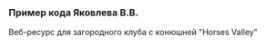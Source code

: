 <h3>Пример кода Яковлева В.В.</h3>
<p>Веб-ресурс для загородного клуба с конюшней "Horses Valley"</p>
